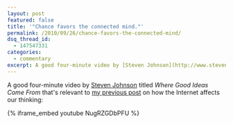 ```yaml
---
layout: post
featured: false
title: '"Chance favors the connected mind."'
permalink: /2010/09/26/chance-favors-the-connected-mind/
dsq_thread_id:
  - 147547331
categories:
  - commentary
excerpt: A good four-minute video by [Steven Johnson](http://www.stevenberlinjohnson.com/) titled *Where Good Ideas Come From*.
---
```

A good four-minute video by [Steven Johnson][1] titled *Where Good Ideas Come From* that's relevant to [my previous post][2] on how the Internet affects our thinking:

{% iframe_embed youtube NugRZGDbPFU %}

 [1]: http://www.stevenberlinjohnson.com/
 [2]: /2010/06/12/this-is-your-brain-this-is-your-brain-on-the-internet/
